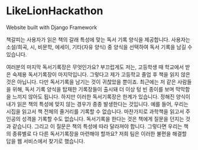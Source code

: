 # LikeLionHackathon
Website built with Django Framework

책갈피는 사용자가 읽은 책의 갈래 특성에 맞는 독서 기록 양식을 제공합니다.
사용자는 소설/희곡, 시, 비문학, 에세이, 기타(자유 양식) 중 양식을 선택하여 독서 기록을 남길 수 있습니다.


여러분의 마지막 독서기록장은 무엇인가요? 부끄럽게도 저는, 고등학생 때 학교에서 받은 숙제용 독서기록장이 마지막입니다. 
그렇다고 제가 고등학교 졸업 후 책을 읽지 않은 것은 아닙니다. 다만 독서기록을 남기는 것이 귀찮았을 뿐이죠.
최근에는 저 같은 사람들을 위해, 독서 기록 양식을 탑재한 기록장들이 출시돼 더 이상 텅 빈 종이를 보며 막막함을 느끼지 않아도 됩니다.
하지만 이러한 독서기록장은 한계가 있습니다. 정해진 양식이 내가 읽은 책의 특성에 맞지 않는 경우가 종종 발생한다는 것입니다. 
예를 들어, 우리는 시집을 읽고서 책 전체의 줄거리를 기록할 수 없습니다. 마찬가지로 과학책을 읽고서 주인공의 성격을 기록할 수도 없습니다. 
독서기록을 한다는 것은 책에게 질문을 던지는 것과 같습니다. 그리고 이 질문은 책의 특성에 따라 달라져야 합니다. 
그렇다면 우리는 책의 종류별로 다 다른 독서기록장을 마련해야 할까요? 저희 팀은 이러한 불편을 해결할 답을 웹 서비스에서 찾기로 했습니다.
